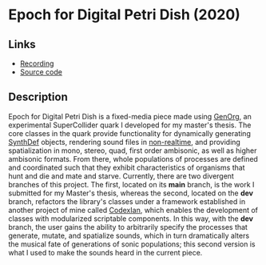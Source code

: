# Epoch for Digital Petri Dish (2020)

## Links
* [Recording](https://soundcloud.com/ian-macdougald/epoch-for-digital-petri-dish)
* [Source code](https://github.com/ianmacdougald/portfolio/blob/gh-pages/epoch.scd)

## Description

Epoch for Digital Petri Dish is a fixed-media piece made using [GenOrg](https://github.com/ianmacdougald/GenOrg), an experimental SuperCollider quark I developed for my master's thesis. The core classes in the quark provide functionality for dynamically generating [SynthDef](https://doc.sccode.org/Classes/SynthDef.html) objects, rendering sound files in [non-realtime](https://doc.sccode.org/Guides/Non-Realtime-Synthesis.html), and providing spatialization in mono, stereo, quad, first order ambisonic, as well as higher ambisonic formats. From there, whole populations of processes are defined and coordinated such that they exhibit characteristics of organisms that hunt and die and mate and starve. Currently, there are two divergent branches of this project. The first, located on its **main** branch, is the work I submitted for my Master's thesis, whereas the second, located on the **dev** branch, refactors the library's classes under a framework established in another project of mine called [CodexIan](https://github.com/ianmacdougald/CodexIan), which enables the development of classes with modularized scriptable components. In this way, with the **dev** branch, the user gains the ability to arbitrarily specify the processes that generate, mutate, and spatialize sounds, which in turn dramatically alters the musical fate of generations of sonic populations; this second version is what I used to make the sounds heard in the current piece.

